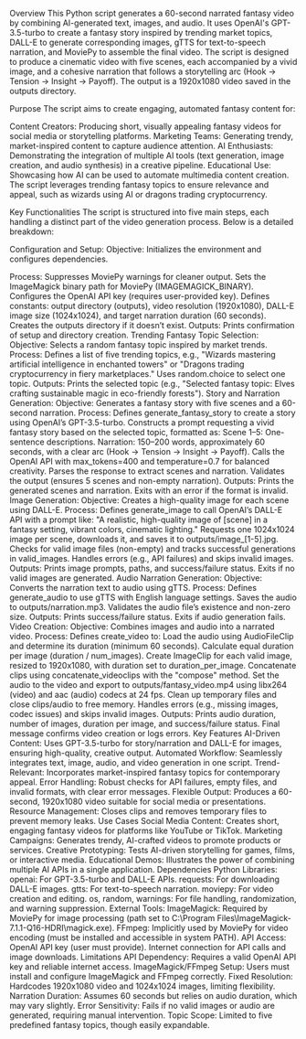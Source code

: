 Overview
This Python script generates a 60-second narrated fantasy video by combining AI-generated text, images, and audio. It uses OpenAI's GPT-3.5-turbo to create a fantasy story inspired by trending market topics, DALL-E to generate corresponding images, gTTS for text-to-speech narration, and MoviePy to assemble the final video. The script is designed to produce a cinematic video with five scenes, each accompanied by a vivid image, and a cohesive narration that follows a storytelling arc (Hook → Tension → Insight → Payoff). The output is a 1920x1080 video saved in the outputs directory.

Purpose
The script aims to create engaging, automated fantasy content for:

Content Creators: Producing short, visually appealing fantasy videos for social media or storytelling platforms.
Marketing Teams: Generating trendy, market-inspired content to capture audience attention.
AI Enthusiasts: Demonstrating the integration of multiple AI tools (text generation, image creation, and audio synthesis) in a creative pipeline.
Educational Use: Showcasing how AI can be used to automate multimedia content creation.
The script leverages trending fantasy topics to ensure relevance and appeal, such as wizards using AI or dragons trading cryptocurrency.

Key Functionalities
The script is structured into five main steps, each handling a distinct part of the video generation process. Below is a detailed breakdown:

Configuration and Setup:
Objective: Initializes the environment and configures dependencies.

Process:
Suppresses MoviePy warnings for cleaner output.
Sets the ImageMagick binary path for MoviePy (IMAGEMAGICK_BINARY).
Configures the OpenAI API key (requires user-provided key).
Defines constants: output directory (outputs), video resolution (1920x1080), DALL-E image size (1024x1024), and target narration duration (60 seconds).
Creates the outputs directory if it doesn’t exist.
Outputs: Prints confirmation of setup and directory creation.
Trending Fantasy Topic Selection:
Objective: Selects a random fantasy topic inspired by market trends.
Process:
Defines a list of five trending topics, e.g., "Wizards mastering artificial intelligence in enchanted towers" or "Dragons trading cryptocurrency in fiery marketplaces."
Uses random.choice to select one topic.
Outputs: Prints the selected topic (e.g., "Selected fantasy topic: Elves crafting sustainable magic in eco-friendly forests").
Story and Narration Generation:
Objective: Generates a fantasy story with five scenes and a 60-second narration.
Process:
Defines generate_fantasy_story to create a story using OpenAI’s GPT-3.5-turbo.
Constructs a prompt requesting a vivid fantasy story based on the selected topic, formatted as:
Scene 1–5: One-sentence descriptions.
Narration: 150–200 words, approximately 60 seconds, with a clear arc (Hook → Tension → Insight → Payoff).
Calls the OpenAI API with max_tokens=400 and temperature=0.7 for balanced creativity.
Parses the response to extract scenes and narration.
Validates the output (ensures 5 scenes and non-empty narration).
Outputs: Prints the generated scenes and narration. Exits with an error if the format is invalid.
Image Generation:
Objective: Creates a high-quality image for each scene using DALL-E.
Process:
Defines generate_image to call OpenAI’s DALL-E API with a prompt like: "A realistic, high-quality image of [scene] in a fantasy setting, vibrant colors, cinematic lighting."
Requests one 1024x1024 image per scene, downloads it, and saves it to outputs/image_[1-5].jpg.
Checks for valid image files (non-empty) and tracks successful generations in valid_images.
Handles errors (e.g., API failures) and skips invalid images.
Outputs: Prints image prompts, paths, and success/failure status. Exits if no valid images are generated.
Audio Narration Generation:
Objective: Converts the narration text to audio using gTTS.
Process:
Defines generate_audio to use gTTS with English language settings.
Saves the audio to outputs/narration.mp3.
Validates the audio file’s existence and non-zero size.
Outputs: Prints success/failure status. Exits if audio generation fails.
Video Creation:
Objective: Combines images and audio into a narrated video.
Process:
Defines create_video to:
Load the audio using AudioFileClip and determine its duration (minimum 60 seconds).
Calculate equal duration per image (duration / num_images).
Create ImageClip for each valid image, resized to 1920x1080, with duration set to duration_per_image.
Concatenate clips using concatenate_videoclips with the "compose" method.
Set the audio to the video and export to outputs/fantasy_video.mp4 using libx264 (video) and aac (audio) codecs at 24 fps.
Clean up temporary files and close clips/audio to free memory.
Handles errors (e.g., missing images, codec issues) and skips invalid images.
Outputs: Prints audio duration, number of images, duration per image, and success/failure status. Final message confirms video creation or logs errors.
Key Features
AI-Driven Content: Uses GPT-3.5-turbo for story/narration and DALL-E for images, ensuring high-quality, creative output.
Automated Workflow: Seamlessly integrates text, image, audio, and video generation in one script.
Trend-Relevant: Incorporates market-inspired fantasy topics for contemporary appeal.
Error Handling: Robust checks for API failures, empty files, and invalid formats, with clear error messages.
Flexible Output: Produces a 60-second, 1920x1080 video suitable for social media or presentations.
Resource Management: Closes clips and removes temporary files to prevent memory leaks.
Use Cases
Social Media Content: Creates short, engaging fantasy videos for platforms like YouTube or TikTok.
Marketing Campaigns: Generates trendy, AI-crafted videos to promote products or services.
Creative Prototyping: Tests AI-driven storytelling for games, films, or interactive media.
Educational Demos: Illustrates the power of combining multiple AI APIs in a single application.
Dependencies
Python Libraries:
openai: For GPT-3.5-turbo and DALL-E APIs.
requests: For downloading DALL-E images.
gtts: For text-to-speech narration.
moviepy: For video creation and editing.
os, random, warnings: For file handling, randomization, and warning suppression.
External Tools:
ImageMagick: Required by MoviePy for image processing (path set to C:\Program Files\ImageMagick-7.1.1-Q16-HDRI\magick.exe).
FFmpeg: Implicitly used by MoviePy for video encoding (must be installed and accessible in system PATH).
API Access:
OpenAI API key (user must provide).
Internet connection for API calls and image downloads.
Limitations
API Dependency: Requires a valid OpenAI API key and reliable internet access.
ImageMagick/FFmpeg Setup: Users must install and configure ImageMagick and FFmpeg correctly.
Fixed Resolution: Hardcodes 1920x1080 video and 1024x1024 images, limiting flexibility.
Narration Duration: Assumes 60 seconds but relies on audio duration, which may vary slightly.
Error Sensitivity: Fails if no valid images or audio are generated, requiring manual intervention.
Topic Scope: Limited to five predefined fantasy topics, though easily expandable.
